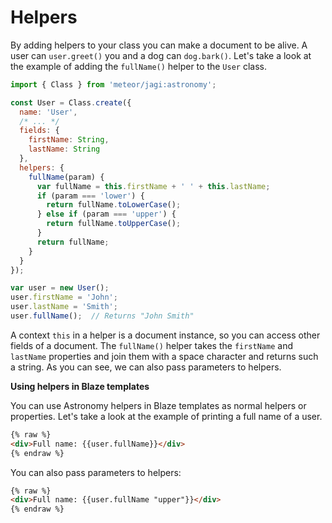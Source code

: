 # Helpers

By adding helpers to your class you can make a document to be alive. A user can `user.greet()` you and a dog can `dog.bark()`. Let's take a look at the example of adding the `fullName()` helper to the `User` class.

```js
import { Class } from 'meteor/jagi:astronomy';

const User = Class.create({
  name: 'User',
  /* ... */
  fields: {
    firstName: String,
    lastName: String
  },
  helpers: {
    fullName(param) {
      var fullName = this.firstName + ' ' + this.lastName;
      if (param === 'lower') {
        return fullName.toLowerCase();
      } else if (param === 'upper') {
        return fullName.toUpperCase();
      }
      return fullName;
    }
  }
});

var user = new User();
user.firstName = 'John';
user.lastName = 'Smith';
user.fullName();  // Returns "John Smith"
```

A context `this` in a helper is a document instance, so you can access other fields of a document. The `fullName()` helper takes the `firstName` and `lastName` properties and join them with a space character and returns such a string. As you can see, we can also pass parameters to helpers.

**Using helpers in Blaze templates**

You can use Astronomy helpers in Blaze templates as normal helpers or properties. Let's take a look at the example of printing a full name of a user.

```html
{% raw %}
<div>Full name: {{user.fullName}}</div>
{% endraw %}
```

You can also pass parameters to helpers:

```html
{% raw %}
<div>Full name: {{user.fullName "upper"}}</div>
{% endraw %}
```